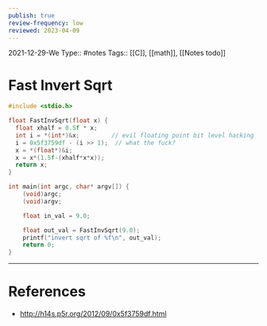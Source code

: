 ```yaml
---
publish: true
review-frequency: low
reviewed: 2023-04-09
---
```

2021-12-29-We
Type:: #notes
Tags:: [[C]], [[math]], [[Notes todo]]

# Fast Invert Sqrt

```c
#include <stdio.h>

float FastInvSqrt(float x) {
  float xhalf = 0.5f * x;
  int i = *(int*)&x;         // evil floating point bit level hacking
  i = 0x5f3759df - (i >> 1);  // what the fuck?
  x = *(float*)&i;
  x = x*(1.5f-(xhalf*x*x));
  return x;
}

int main(int argc, char* argv[]) {
    (void)argc;
    (void)argv;

    float in_val = 9.0;

    float out_val = FastInvSqrt(9.0);
    printf("invert sqrt of %f\n", out_val);
    return 0;
}
```
---
# References
- http://h14s.p5r.org/2012/09/0x5f3759df.html